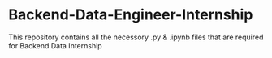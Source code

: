 # Backend-Data-Engineer-Internship
This repository contains all the necessory .py &amp; .ipynb files that are required for Backend Data Internship
